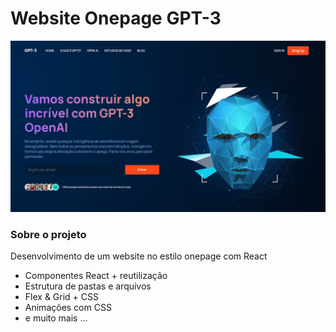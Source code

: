 # Website Onepage GPT-3

<img src="./src/assets/gpt3.png">

### Sobre o projeto

<p>
Desenvolvimento de um website no estilo onepage com React
</p>

<ul>
  <li> Componentes React + reutilização </li>
  <li> Estrutura de pastas e arquivos </li>
  <li> Flex & Grid + CSS  </li>
  <li> Animações com CSS </li>
  <li> e muito mais ... </li>
</ul>
